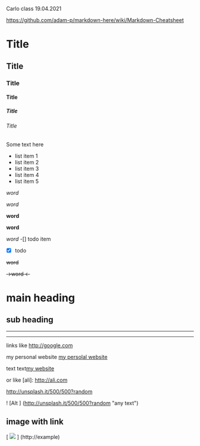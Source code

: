 Carlo class 19.04.2021

https://github.com/adam-p/markdown-here/wiki/Markdown-Cheatsheet

# Title
## Title
### Title
#### Title
##### Title
###### Title

Some text here 

- list item 1
- list item 2
- list item 3
- list item 4
- list item 5

_word_

*word*

__word__

**word**

*_word_*
-[] todo item
-[x] todo

~~word~~

~~->word     <-~~

main heading
===


sub heading
---
---
---

links like <http://google.com>

my personal website
[my persolal website](http://omar.com)


text text[my website][1]

[1]: http://ali.com
or like
[ali]: http://ali.com

http://unsplash.it/500/500?random

! [Alt ] (http://unsplash.it/500/500?random "any text")


## image with link
[ ![](http://unsplash.it/500/500?random) ] (http://example)
